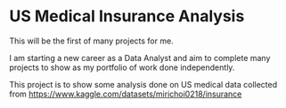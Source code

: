 # US Medical Insurance Analysis

This will be the first of many projects for me. 

I am starting a new career as a Data Analyst and aim to complete many projects to show as my portfolio of work done 
independently. 

This project is to show some analysis done on US medical data collected from https://www.kaggle.com/datasets/mirichoi0218/insurance